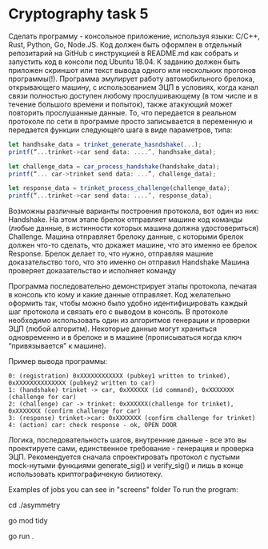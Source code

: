 # Cryptography task 5
Сделать программу - консольное приложение, используя языки: С/C++, Rust, Python, Go, Node.JS. Код должен быть оформлен в  отдельный репозитарий на GitHub c инструкцией в README.md как собрать и запустить код в консоли под Ubuntu 18.04. К заданию должен быть приложен скриншот или текст вывода одного или нескольких прогонов программы(!).
Программа эмулирует работу автомобильного брелока, открывающего машину, с использованием ЭЦП в условиях, когда канал связи полностью доступен любому прослушивающему (в том числе и в течение большого времени и попыток), также атакующий может повторить прослушанные данные.
То, что передается в реальном протоколе по сети в программе просто записывается в переменную и передается функции следующего шага в виде параметров, типа:

```js
let handhsake_data = trinket_generate_hasndshake(...);
printf(“...trinket->car send data: ....”, handhsake_data);

let challenge_data = car_process_handshake(handshake_data);
printf(“... car->trinket send data: ...”, challenge_data);

let response_data = trinket_process_challenge(challenge_data);
printf(“...trinket->car send data: ....”, response_data);
```

Возможны различные варианты построения протокола, вот один из них:
Handshake. На этом этапе брелок отправляет машине код команды (любые данные, в истинности которых машина должна удостовериться)
Challenge. Машина отправляет брелоку данные, с которыми брелок должен что-то сделать, что докажет машине, что это именно ее брелок
Response. Брелок делает то, что нужно, отправляя машние доказательство того, что это именно он отправил Handshake
Машина проверяет доказательство и исполняет команду

Программа последовательно демонстрирует этапы протокола, печатая в консоль кто кому и какие данные отправляет. Код желательно оформить так, чтобы можно было удобно идентифицировать каждый шаг протокола и связать его с выводом в консоль. В протоколе необходимо использовать один из алгоритмов генерации и проверки ЭЦП (любой алгоритм). Некоторые данные могут храниться одновременно и в брелоке и в машине (прописываться когда ключ “привязывается” к машине).


Пример вывода программы:
```
0: (registration) 0xXXXXXXXXXXXX (pubkey1 written to trinked), 0xXXXXXXXXXXXXXX (pubkey2 written to car)
1: (handshake) trinket -> car, 0xXXXXXX (id command), 0xXXXXXXX (challenge for car)
2: (challenge) car -> trinket: 0xXXXXXX(challenge for trinket), 0xXXXXXXX (confirm challenge for car)
3: (response) trinket->car: 0xXXXXXXX (confirm challenge for trinket)
4: (action) car: check response - ok, OPEN DOOR
```
Логика, последовательность шагов, внутренние данные - все это вы проектируете сами, единственное требование - генерация и проверка ЭЦП. Рекомендуется сначала спроектировать протокол с пустыми mock-нутыми функциями generate_sig() и verify_sig() и лишь в конце использовать криптографичекую билиотеку.

Examples of jobs you can see in "screens" folder
To run the program:

cd ./asymmetry

go mod tidy 

go run .


